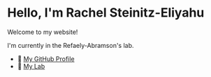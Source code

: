# Hello, I'm Rachel Steinitz-Eliyahu 

Welcome to my website!

I'm currently in the Refaely-Abramson's lab.

- 🔗 [My GitHub Profile](https://github.com/RachelitaSE)
- 🧬 [My Lab](https://www.weizmann.ac.il/MCMS/Sivan/home)
